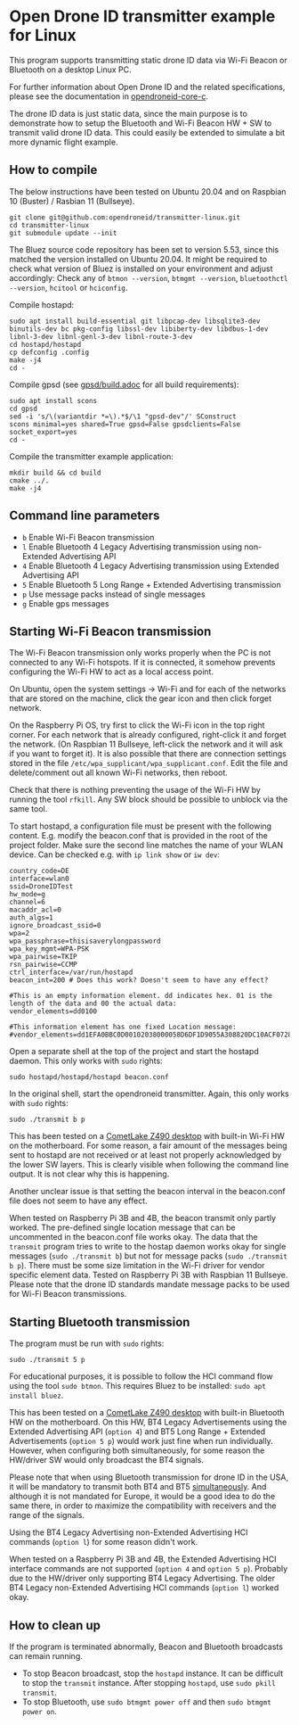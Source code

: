 
# Open Drone ID transmitter example for Linux

This program supports transmitting static drone ID data via Wi-Fi Beacon or Bluetooth on a desktop Linux PC.

For further information about Open Drone ID and the related specifications, please see the documentation in [opendroneid-core-c](https://github.com/opendroneid/opendroneid-core-c).

The drone ID data is just static data, since the main purpose is to demonstrate how to setup the Bluetooth and Wi-Fi Beacon HW + SW to transmit valid drone ID data.
This could easily be extended to simulate a bit more dynamic flight example.


## How to compile

The below instructions have been tested on Ubuntu 20.04 and on Raspbian 10 (Buster) / Rasbian 11 (Bullseye).

```
git clone git@github.com:opendroneid/transmitter-linux.git
cd transmitter-linux
git submodule update --init
```
The Bluez source code repository has been set to version 5.53, since this matched the version installed on Ubuntu 20.04.
It might be required to check what version of Bluez is installed on your environment and adjust accordingly:
Check any of `btmon --version`, `btmgmt --version`, `bluetoothctl --version`, `hcitool` or `hciconfig`.

Compile hostapd:

```
sudo apt install build-essential git libpcap-dev libsqlite3-dev binutils-dev bc pkg-config libssl-dev libiberty-dev libdbus-1-dev libnl-3-dev libnl-genl-3-dev libnl-route-3-dev
cd hostapd/hostapd
cp defconfig .config
make -j4
cd -
```

Compile gpsd (see [gpsd/build.adoc](https://gitlab.com/gpsd/gpsd/-/blob/master/build.adoc) for all build requirements):
```
sudo apt install scons
cd gpsd
sed -i 's/\(variantdir *=\).*$/\1 "gpsd-dev"/' SConstruct
scons minimal=yes shared=True gpsd=False gpsdclients=False socket_export=yes
cd -
```

Compile the transmitter example application:
```
mkdir build && cd build
cmake ../.
make -j4
```

## Command line parameters

* `b` Enable Wi-Fi Beacon transmission
* `l` Enable Bluetooth 4 Legacy Advertising transmission using non-Extended Advertising API
* `4` Enable Bluetooth 4 Legacy Advertising transmission using Extended Advertising API
* `5` Enable Bluetooth 5 Long Range + Extended Advertising transmission
* `p` Use message packs instead of single messages
* `g` Enable gps messages


## Starting Wi-Fi Beacon transmission

The Wi-Fi Beacon transmission only works properly when the PC is not connected to any Wi-Fi hotspots.
If it is connected, it somehow prevents configuring the Wi-Fi HW to act as a local access point.

On Ubuntu, open the system settings -> Wi-Fi and for each of the networks that are stored on the machine, click the gear icon and then click forget network.

On the Raspberry Pi OS, try first to click the Wi-Fi icon in the top right corner.
For each network that is already configured, right-click it and forget the network.
(On Raspbian 11 Bullseye, left-click the network and it will ask if you want to forget it).
It is also possible that there are connection settings stored in the file `/etc/wpa_supplicant/wpa_supplicant.conf`.
Edit the file and delete/comment out all known Wi-Fi networks, then reboot.

Check that there is nothing preventing the usage of the Wi-Fi HW by running the tool `rfkill`.
Any SW block should be possible to unblock via the same tool.

To start hostapd, a configuration file must be present with the following content.
E.g. modify the beacon.conf that is provided in the root of the project folder.
Make sure the second line matches the name of your WLAN device.
Can be checked e.g. with `ip link show` or `iw dev`:

```
country_code=DE
interface=wlan0
ssid=DroneIDTest
hw_mode=g
channel=6
macaddr_acl=0
auth_algs=1
ignore_broadcast_ssid=0
wpa=2
wpa_passphrase=thisisaverylongpassword
wpa_key_mgmt=WPA-PSK
wpa_pairwise=TKIP
rsn_pairwise=CCMP
ctrl_interface=/var/run/hostapd
beacon_int=200 # Does this work? Doesn't seem to have any effect?

#This is an empty information element. dd indicates hex. 01 is the length of the data and 00 the actual data:
vendor_elements=dd0100

#This information element has one fixed Location message:
#vendor_elements=dd1EFA0BBC0D00102038000058D6DF1D9055A308820DC10ACF072803D20F0100
```

Open a separate shell at the top of the project and start the hostapd daemon.
This only works with `sudo` rights:
```
sudo hostapd/hostapd/hostapd beacon.conf
```

In the original shell, start the opendroneid transmitter.
Again, this only works with `sudo` rights:
```
sudo ./transmit b p
```

This has been tested on a [CometLake Z490 desktop](https://rog.asus.com/motherboards/rog-strix/rog-strix-z490-i-gaming-model) with built-in Wi-Fi HW on the motherboard.
For some reason, a fair amount of the messages being sent to hostapd are not received or at least not properly acknowledged by the lower SW layers.
This is clearly visible when following the command line output.
It is not clear why this is happening.

Another unclear issue is that setting the beacon interval in the beacon.conf file does not seem to have any effect.

When tested on Raspberry Pi 3B and 4B, the beacon transmit only partly worked.
The pre-defined single location message that can be uncommented in the beacon.conf file works okay.
The data that the `transmit` program tries to write to the hostap daemon works okay for single messages (`sudo ./transmit b`) but not for message packs (`sudo ./transmit b p`).
There must be some size limitation in the Wi-Fi driver for vendor specific element data.
Tested on Raspberry Pi 3B with Raspbian 11 Bullseye.
Please note that the drone ID standards mandate message packs to be used for Wi-Fi Beacon transmissions.



## Starting Bluetooth transmission

The program must be run with `sudo` rights:
```
sudo ./transmit 5 p
```

For educational purposes, it is possible to follow the HCI command flow using the tool `sudo btmon`.
This requires Bluez to be installed: `sudo apt install bluez`.

This has been tested on a [CometLake Z490 desktop](https://rog.asus.com/motherboards/rog-strix/rog-strix-z490-i-gaming-model) with built-in Bluetooth HW on the motherboard.
On this HW, BT4 Legacy Advertisements using the Extended Advertising API (`option 4`) and BT5 Long Range + Extended Advertisements (`option 5 p`) would work just fine when run individually.
However, when configuring both simultaneously, for some reason the HW/driver SW would only broadcast the BT4 signals.

Please note that when using Bluetooth transmission for drone ID in the USA, it will be mandatory to transmit both BT4 and BT5 [simultaneously](https://github.com/opendroneid/opendroneid-core-c#relevant-specifications).
And although it is not mandated for Europe, it would be a good idea to do the same there, in order to maximize the compatibility with receivers and the range of the signals.

Using the BT4 Legacy Advertising non-Extended Advertising HCI commands (`option l`) for some reason didn't work.

When tested on a Raspberry Pi 3B and 4B, the Extended Advertising HCI interface commands are not supported (`option 4` and `option 5 p`).
Probably due to the HW/driver only supporting BT4 Legacy Advertising.
The older BT4 Legacy non-Extended Advertising HCI commands (`option l`) worked okay.

## How to clean up

If the program is terminated abnormally, Beacon and Bluetooth broadcasts can remain running.
* To stop Beacon broadcast, stop the `hostapd` instance.
  It can be difficult to stop the `transmit` instance. After stopping `hostapd`, use `sudo pkill transmit`.
* To stop Bluetooth, use `sudo btmgmt power off` and then `sudo btmgmt power on`.
